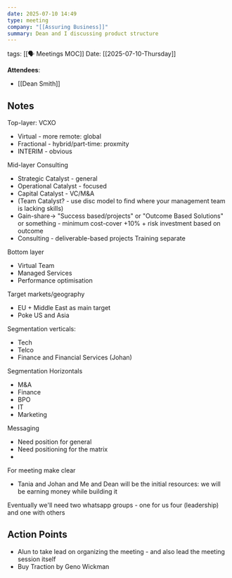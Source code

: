```yaml
---
date: 2025-07-10 14:49
type: meeting
company: "[[Assuring Business]]"
summary: Dean and I discussing product structure
---
```

tags: [[🗣️ Meetings MOC]]
Date: [[2025-07-10-Thursday]]

**Attendees**: 
- [[Dean Smith]]

## Notes


Top-layer: VCXO
- Virtual - more remote: global
- Fractional - hybrid/part-time: proxmity
- INTERIM - obvious

Mid-layer Consulting
 - Strategic Catalyst - general
 - Operational Catalyst - focused
 - Capital Catalyst - VC/M&A
 - (Team Catalyst? - use disc model to find where your management team is lacking skills)
 - Gain-share-> "Success based/projects" or "Outcome Based Solutions" or something - minimum cost-cover +10% + risk investment based on outcome
 - Consulting - deliverable-based projects
 Training separate

Bottom layer
- Virtual Team
- Managed Services
- Performance optimisation

Target markets/geography
- EU + Middle East as main target
- Poke US and Asia

Segmentation verticals:
 - Tech
 - Telco
 - Finance and Financial Services (Johan)

Segmentation Horizontals
- M&A
- Finance
- BPO
- IT
- Marketing

Messaging
- Need position for general
- Need positioning for the matrix
- 

For meeting make clear
- Tania and Johan and Me and Dean will be the initial resources: we will be earning money while building it

Eventually we'll need two whatsapp groups - one for us four (leadership) and one with others


## Action Points
- Alun to take lead on organizing the meeting - and also lead the meeting session itself
- Buy Traction by Geno Wickman

